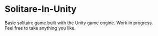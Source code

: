 # Solitare-In-Unity
Basic solitaire game built with the Unity game engine. Work in progress. Feel free to take anything you like. 
